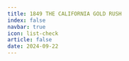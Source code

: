 ```yaml
---
title: 1849 THE CALIFORNIA GOLD RUSH
index: false
navbar: true
icon: list-check
article: false
date: 2024-09-22
---
```

